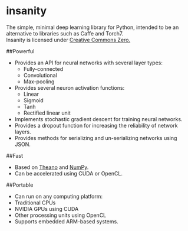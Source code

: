 # insanity
The simple, minimal deep learning library for Python, intended to be an alternative to libraries such as Caffe and Torch7.  
Insanity is licensed under [Creative Commons Zero.](https://creativecommons.org/publicdomain/zero/1.0/)
<br>

##Powerful
* Provides an API for neural networks with several layer types:
  * Fully-connected
  * Convolutional
  * Max-pooling
* Provides several neuron activation functions:
  * Linear
  * Sigmoid
  * Tanh
  * Rectified linear unit
* Implements stochastic gradient descent for training neural networks.
* Provides a dropout function for increasing the reliability of network layers.
* Provides methods for serializing and un-serializing networks using JSON.

##Fast
* Based on [Theano](http://deeplearning.net/software/theano/) and [NumPy](http://www.numpy.org/).
* Can be accelerated using CUDA or OpenCL.

##Portable
* Can run on any computing platform:
 * Traditional CPUs
 * NVIDIA GPUs using CUDA
 * Other processing units using OpenCL
* Supports embedded ARM-based systems.  
